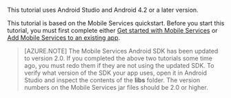 This tutorial uses Android Studio and Android 4.2 or a later version. 

This tutorial is based on the Mobile Services quickstart. Before you start this tutorial, you must first complete either [Get started with Mobile Services] or [Add Mobile Services to an existing app].

> [AZURE.NOTE] The Mobile Services Android SDK has been updated to version 2.0. If you completed the above two tutorials some time ago, you must redo them if they are not using the updated SDK. To verify what version of the SDK your app uses, open it in Android Studio and inspect the contents of the **libs** folder. The version numbers on the Mobile Services jar files should be 2.0 or higher.

<!-- URLs. -->
[Get started with Mobile Services]: /en-us/documentation/articles/mobile-services-android-get-started/
[Add Mobile Services to an existing app]: /en-us/documentation/articles/mobile-services-android-get-started-data/